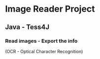 # Image Reader Project

## Java - Tess4J

### Read images - Export the info
(OCR - Optical Character Recognition)
